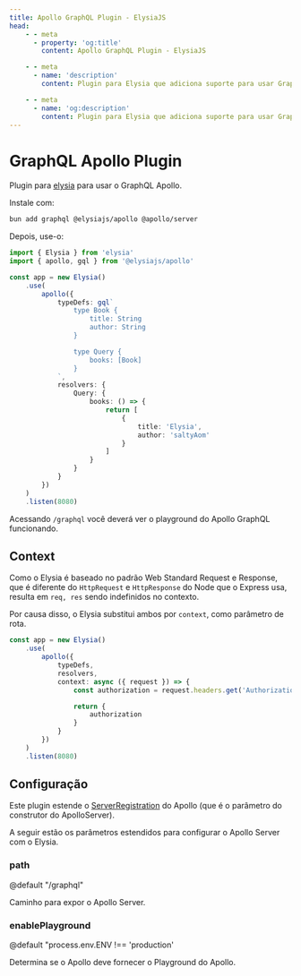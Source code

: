 ```yaml
---
title: Apollo GraphQL Plugin - ElysiaJS
head:
    - - meta
      - property: 'og:title'
        content: Apollo GraphQL Plugin - ElysiaJS

    - - meta
      - name: 'description'
        content: Plugin para Elysia que adiciona suporte para usar GraphQL Apollo no servidor Elysia. Comece instalando o plugin com @elysiajs/apollo @apollo/server".

    - - meta
      - name: 'og:description'
        content: Plugin para Elysia que adiciona suporte para usar GraphQL Apollo no servidor Elysia. Comece instalando o plugin com @elysiajs/apollo @apollo/server".
---
```


# GraphQL Apollo Plugin
Plugin para [elysia](https://github.com/elysiajs/elysia) para usar o GraphQL Apollo.

Instale com:
```bash
bun add graphql @elysiajs/apollo @apollo/server
```

Depois, use-o:
```typescript
import { Elysia } from 'elysia'
import { apollo, gql } from '@elysiajs/apollo'

const app = new Elysia()
    .use(
        apollo({
            typeDefs: gql`
                type Book {
                    title: String
                    author: String
                }

                type Query {
                    books: [Book]
                }
            `,
            resolvers: {
                Query: {
                    books: () => {
                        return [
                            {
                                title: 'Elysia',
                                author: 'saltyAom'
                            }
                        ]
                    }
                }
            }
        })
    )
    .listen(8080)
```

Acessando `/graphql` você deverá ver o playground do Apollo GraphQL funcionando.

## Context
Como o Elysia é baseado no padrão Web Standard Request e Response, que é diferente do `HttpRequest` e `HttpResponse` do Node que o Express usa, resulta em `req, res` sendo indefinidos no contexto.

Por causa disso, o Elysia substitui ambos por `context`, como parâmetro de rota.
```typescript
const app = new Elysia()
    .use(
        apollo({
            typeDefs,
            resolvers,
            context: async ({ request }) => {
                const authorization = request.headers.get('Authorization')

                return {
                    authorization
                }
            }
        })
    )
    .listen(8080)
```


## Configuração
Este plugin estende o [ServerRegistration](https://www.apollographql.com/docs/apollo-server/api/apollo-server/#options) do Apollo (que é o parâmetro do construtor do ApolloServer).

A seguir estão os parâmetros estendidos para configurar o Apollo Server com o Elysia.
### path
@default "/graphql"

Caminho para expor o Apollo Server.

### enablePlayground
@default "process.env.ENV !== 'production'

Determina se o Apollo deve fornecer o Playground do Apollo.